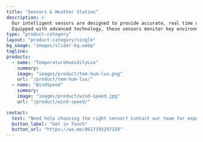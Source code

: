 ```yaml
---
title: "Sensors & Weather Station"
description: >
  Our intelligent sensors are designed to provide accurate, real time data to enhance decision-making in agricultural and irrigation management.
  Equipped with advanced technology, these sensors monitor key environmental and soil parameters, enabling precision and efficiency in resource utilization.
type: "product-category"
layout: "product-category/single"
bg_image: "images/slider-bg.webp"
tagline: 
products:
  - name: "TemperatureHumidityLux"
    summary: 
    image: "images/product/tem-hum-lux.png"
    url: "/product/tem-hum-lux/"
  - name: "WindSpeed" 
    summary: 
    image: "images/product/wind-speed.jpg"
    url: "/product/wind-speed/"

contact:
  text: "Need help choosing the right sensor? Contact our team for expert advice."
  button_label: "Get in Touch"
  button_url: "https://wa.me/8617395297329"
---
```

